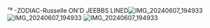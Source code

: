 ⁷⁹ -ZODIAC-Russelle
   ON'D JEEBBS LINED![IMG_20240607_194933](https://github.com/RusselleMars/-ZODIAC-Russelle/assets/163415437/93040e34-b08c-493c-9d37-bed510bcc01d)
![IMG_20240607_194933](https://github.com/RusselleMars/-ZODIAC-Russelle/assets/163415437/cff68024-8b2f-4e27-95d0-fbc8aa087ae2)
![IMG_20240607_194933](https://github.com/RusselleMars/-ZODIAC-Russelle/assets/163415437/a31e928a-8a07-45df-8511-e2511926a7a6)
